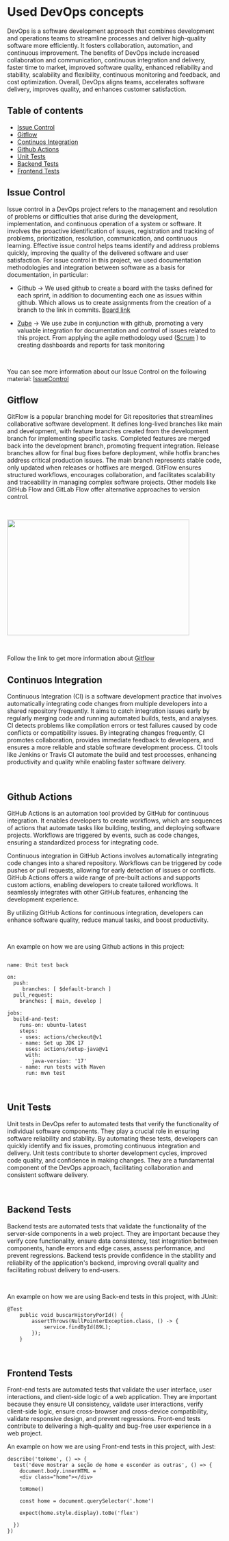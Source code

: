 # Used DevOps concepts
DevOps is a software development approach that combines development and operations teams to streamline processes and deliver high-quality software more efficiently. It fosters collaboration, automation, and continuous improvement. The benefits of DevOps include increased collaboration and communication, continuous integration and delivery, faster time to market, improved software quality, enhanced reliability and stability, scalability and flexibility, continuous monitoring and feedback, and cost optimization. Overall, DevOps aligns teams, accelerates software delivery, improves quality, and enhances customer satisfaction.

## Table of contents

 - [Issue Control](#issue-control)
 - [Gitflow](#gitflow)
 - [Continuos Integration](#continuos-integration)
 - [Github Actions](#github-actions)
 - [Unit Tests](#unit-tests)
 - [Backend Tests](#backend-tests)
 - [Frontend Tests](#frontend-tests)


## Issue Control

Issue control in a DevOps project refers to the management and resolution of problems or difficulties that arise during the development, implementation, and continuous operation of a system or software. It involves the proactive identification of issues, registration and tracking of problems, prioritization, resolution, communication, and continuous learning. Effective issue control helps teams identify and address problems quickly, improving the quality of the delivered software and user satisfaction.
For issue control in this project, we used documentation methodologies and integration between software as a basis for documentation, in particular:

- Github -> We used github to create a board with the tasks defined for each sprint, in addition to documenting each one as issues within github. Which allows us to create assignments from the creation of a branch to the link in commits. [Board link](https://github.com/orgs/PhatomFatec/projects/5/views/1) 

- [Zube](https://zube.io/) -> We use zube in conjunction with github, promoting a very valuable integration for documentation and control of issues related to this project. From applying the agile methodology used ([Scrum](https://www.atlassian.com/br/agile/scrum) ) to creating dashboards and reports for task monitoring
 
<br>

You can see more information about our Issue Control on the following material: [IssueControl](https://www.canva.com/design/DAFkSjejDHU/45xN9H1R4W8JAcRQjU4I_Q/edit?utm_content=DAFkSjejDHU&utm_campaign=designshare&utm_medium=link2&utm_source=sharebutton)



## Gitflow

GitFlow is a popular branching model for Git repositories that streamlines collaborative software development. It defines long-lived branches like main and development, with feature branches created from the development branch for implementing specific tasks. Completed features are merged back into the development branch, promoting frequent integration. Release branches allow for final bug fixes before deployment, while hotfix branches address critical production issues. The main branch represents stable code, only updated when releases or hotfixes are merged. GitFlow ensures structured workflows, encourages collaboration, and facilitates scalability and traceability in managing complex software projects. Other models like GitHub Flow and GitLab Flow offer alternative approaches to version control.

<br>

<p align="left"> 
<img src="https://miro.medium.com/v2/resize:fit:800/1*u4dlEq4sqIT6iHL_Usvwnw.png" width=426 height=270/> <br>
</p> 

<br>

Follow the link to get more information about [Gitflow](https://www.atlassian.com/br/git/tutorials/comparing-workflows/gitflow-workflow)

## Continuos Integration

Continuous Integration (CI) is a software development practice that involves automatically integrating code changes from multiple developers into a shared repository frequently. It aims to catch integration issues early by regularly merging code and running automated builds, tests, and analyses. CI detects problems like compilation errors or test failures caused by code conflicts or compatibility issues. By integrating changes frequently, CI promotes collaboration, provides immediate feedback to developers, and ensures a more reliable and stable software development process. CI tools like Jenkins or Travis CI automate the build and test processes, enhancing productivity and quality while enabling faster software delivery.

<br>

## Github Actions

GitHub Actions is an automation tool provided by GitHub for continuous integration. It enables developers to create workflows, which are sequences of actions that automate tasks like building, testing, and deploying software projects. Workflows are triggered by events, such as code changes, ensuring a standardized process for integrating code.

Continuous integration in GitHub Actions involves automatically integrating code changes into a shared repository. Workflows can be triggered by code pushes or pull requests, allowing for early detection of issues or conflicts. GitHub Actions offers a wide range of pre-built actions and supports custom actions, enabling developers to create tailored workflows. It seamlessly integrates with other GitHub features, enhancing the development experience.

By utilizing GitHub Actions for continuous integration, developers can enhance software quality, reduce manual tasks, and boost productivity. 


<br>

An example on how we are using Github actions in this project:
```

name: Unit test back

on:
  push:
     branches: [ $default-branch ]
  pull_request:
    branches: [ main, develop ]

jobs:
  build-and-test:
    runs-on: ubuntu-latest
    steps:
    - uses: actions/checkout@v1
    - name: Set up JDK 17
      uses: actions/setup-java@v1
      with:
        java-version: '17'
    - name: run tests with Maven
      run: mvn test
```

<br>

## Unit Tests

Unit tests in DevOps refer to automated tests that verify the functionality of individual software components. They play a crucial role in ensuring software reliability and stability. By automating these tests, developers can quickly identify and fix issues, promoting continuous integration and delivery. Unit tests contribute to shorter development cycles, improved code quality, and confidence in making changes. They are a fundamental component of the DevOps approach, facilitating collaboration and consistent software delivery.

<br>

## Backend Tests

Backend tests are automated tests that validate the functionality of the server-side components in a web project. They are important because they verify core functionality, ensure data consistency, test integration between components, handle errors and edge cases, assess performance, and prevent regressions. Backend tests provide confidence in the stability and reliability of the application's backend, improving overall quality and facilitating robust delivery to end-users.

<br>

An example on how we are using Back-end tests in this project, with JUnit:
```
@Test
	public void buscarHistoryPorId() {
		assertThrows(NullPointerException.class, () -> {
			service.findById(89L);
		});
	}
```
<br>

## Frontend Tests

Front-end tests are automated tests that validate the user interface, user interactions, and client-side logic of a web application. They are important because they ensure UI consistency, validate user interactions, verify client-side logic, ensure cross-browser and cross-device compatibility, validate responsive design, and prevent regressions. Front-end tests contribute to delivering a high-quality and bug-free user experience in a web project.

An example on how we are using Front-end tests in this project, with Jest:
```
describe('toHome', () => {
  test('deve mostrar a seção de home e esconder as outras', () => {
    document.body.innerHTML = `
    <div class="home"></div>
    `
    toHome()

    const home = document.querySelector('.home')

    expect(home.style.display).toBe('flex')

  })
})

```